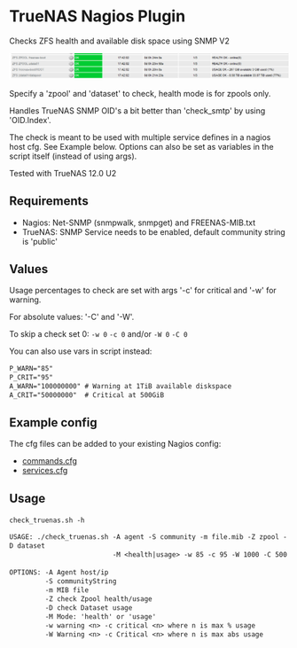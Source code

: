 # TrueNAS Nagios Plugin

Checks ZFS health and available disk space using SNMP V2

![Screenshot](screenshot.png)

Specify a 'zpool' and 'dataset' to check, health mode is for zpools only.

Handles TrueNAS SNMP OID's a bit better than 'check_smtp' by using 'OID.Index'.

The check is meant to be used with multiple service defines in a nagios host cfg.
See Example below.
Options can also be set as variables in the script itself (instead of using args).

Tested with TrueNAS 12.0 U2

## Requirements

- Nagios: Net-SNMP (snmpwalk, snmpget) and FREENAS-MIB.txt
- TrueNAS: SNMP Service needs to be enabled, default community string is 'public'

## Values

Usage percentages to check are set with args '-c' for critical and '-w' for warning.

For absolute values: '-C' and '-W'.

To skip a check set 0: `-w 0` `-c 0` and/or `-W 0` `-C 0`

You can also use vars in script instead:

```
P_WARN="85"
P_CRIT="95"
A_WARN="100000000" # Warning at 1TiB available diskspace
A_CRIT="50000000"  # Critical at 500GiB
```

## Example config

The cfg files can be added to your existing Nagios config:

- [commands.cfg](commands.cfg)
- [services.cfg](services.cfg)

## Usage

`check_truenas.sh -h`

```
USAGE: ./check_truenas.sh -A agent -S community -m file.mib -Z zpool -D dataset
                          -M <health|usage> -w 85 -c 95 -W 1000 -C 500

OPTIONS: -A Agent host/ip
         -S communityString
         -m MIB file
         -Z check Zpool health/usage
         -D check Dataset usage
         -M Mode: 'health' or 'usage'
         -w warning <n> -c critical <n> where n is max % usage
         -W Warning <n> -c Critical <n> where n is max abs usage

```
